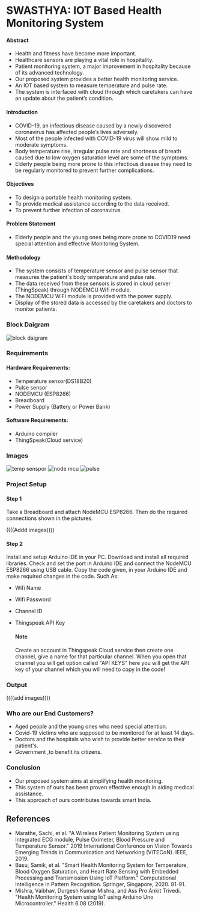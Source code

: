 
# SWASTHYA: IOT Based Health Monitoring System

#### Abstract
* Health and fitness have become more important.
* Healthcare sensors are playing a vital role in hospitality.
* Patient monitoring system, a major improvement in hospitality because of its advanced technology.
* Our proposed system provides a better health monitoring service.
* An IOT based system to measure temperature and pulse rate.
* The system is interfaced with cloud through which caretakers can have an update about the patient’s condition.

#### Introduction

* COVID-19, an infectious disease caused by a newly discovered coronavirus has affected people’s lives adversely.
* Most of the people infected with COVID-19 virus will show mild to moderate symptoms.
* Body temperature rise, irregular pulse rate and shortness of breath caused due to low oxygen saturation level are some of the symptoms.
* Elderly people being more prone to this infectious disease they need to be regularly monitored to prevent further complications.

#### Objectives

* To design a portable health monitoring system.
* To provide medical assistance according to the data received.
* To prevent further infection of coronavirus.

#### Problem Statement

* Elderly people and the young ones being more prone to COVID19 need special attention and effective Monitoring System.

#### Methodology

* The system consists of temperature sensor and pulse sensor that measures the patient's body temperature and pulse rate.
* The data received from these sensors is stored in cloud server (ThingSpeak) through NODEMCU Wifi module.
* The NODEMCU WiFi module is provided with the power supply.
* Display of the stored data is accessed by the caretakers and doctors to monitor patients.


### Block Daigram
![block daigram](https://user-images.githubusercontent.com/83587918/133767953-a9392722-5228-4b60-b745-028ab09f49a3.png)

### Requirements

#### Hardware Requirements:
* Temperature sensor(DS18B20)
* Pulse sensor
* NODEMCU (ESP8266)
* Breadboard
* Power Supply (Battery or Power Bank)

#### Software Requirements:
* Arduino compiler
* ThingSpeak(Cloud service)


### Images
![temp senspor](https://user-images.githubusercontent.com/83587918/133768394-3e90eed4-bcc4-4efa-9546-52fa312500ea.jpg)
![node mcu](https://user-images.githubusercontent.com/83587918/133768402-ebedc105-49f4-4a39-a1ea-b7e007d37a19.jpg)
![pulse](https://user-images.githubusercontent.com/83587918/133768405-0d9a3ddd-a36b-4bde-8995-559c9b950df2.png)


### Project Setup

#### Step 1
Take a Breadboard and attach  NodeMCU ESP8266. Then do the required connections shown in the pictures.

((((Addd images))))
#### Step 2
Install and setup Arduino IDE in your PC. Download and install all required libraries. Check and set the port in Arduino IDE and connect the NodeMCU ESP8266 using USB cable. 
Copy the code given, in your Arduino IDE and make required changes in the code.
Such As:
* Wifi Name
* Wifi Password
* Channel ID
* Thingspeak API Key

    #### Note
    Create an account in Thingspeak Cloud service then create one channel, give a name for that particular channel. When you open that channel you will get option called "API KEYS" here you will get the API key of your channel which you will need to copy in the code!


### Output

((((add images))))

### Who are our End Customers?

* Aged people and the young ones who need special attention.
* Covid-19 victims who are supposed to be monitored for at least 14 days.
* Doctors and the hospitals who wish to provide better service to their patient's.
* Government ,to benefit its citizens.

### Conclusion

* Our proposed system aims at simplifying health monitoring.
* This system of ours has been proven effective enough in aiding medical assistance.
* This approach of ours contributes towards smart India.

## References

* Marathe, Sachi, et al. "A Wireless Patient Monitoring System using Integrated ECG module, Pulse Oximeter, Blood Pressure and Temperature Sensor." 2019 International Conference on Vision Towards Emerging Trends in Communication and Networking (ViTECoN). IEEE, 2019.
* Basu, Samik, et al. "Smart Health Monitoring System for Temperature, Blood Oxygen Saturation, and Heart Rate Sensing with Embedded Processing and Transmission Using IoT Platform." Computational Intelligence in Pattern Recognition. Springer, Singapore, 2020. 81-91.
* Mishra, Vaibhav, Durgesh Kumar Mishra, and Ass Pro Ankit Trivedi. "Health Monitoring System using IoT using Arduino Uno Microcontroller." Health 6.08 (2019).











